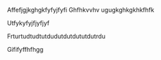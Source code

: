 
Affefjgjkghgkfyfyjfyfi
Ghfhkvvhv
ugugkghkgkhkfhfk


Utfykyfyjfjyfjyf

Frturtudtudtutdudutdutdututdutrdu


Gififyffhfhgg
